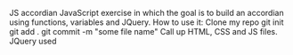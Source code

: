 JS accordian
JavaScript exercise in which the goal is to build an accordian using functions, variables and JQuery.
How to use it:
	Clone my repo
	git init
	git add .
	git commit -m "some file name"
	Call up HTML, CSS and JS files.
JQuery used
